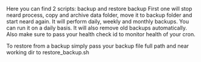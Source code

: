 Here you can find 2 scripts: backup and restore backup
First one will stop neard process, copy and archive data folder, move it to backup folder and start neard again.
It will perform daily, weekly and monthly backups. You can run it on a daily basis. It will also remove old backups automatically.
Also make sure to pass your health check id to monitor health of your cron.

To restore from a backup simply pass your backup file full path and near working dir to restore_backup.sh
